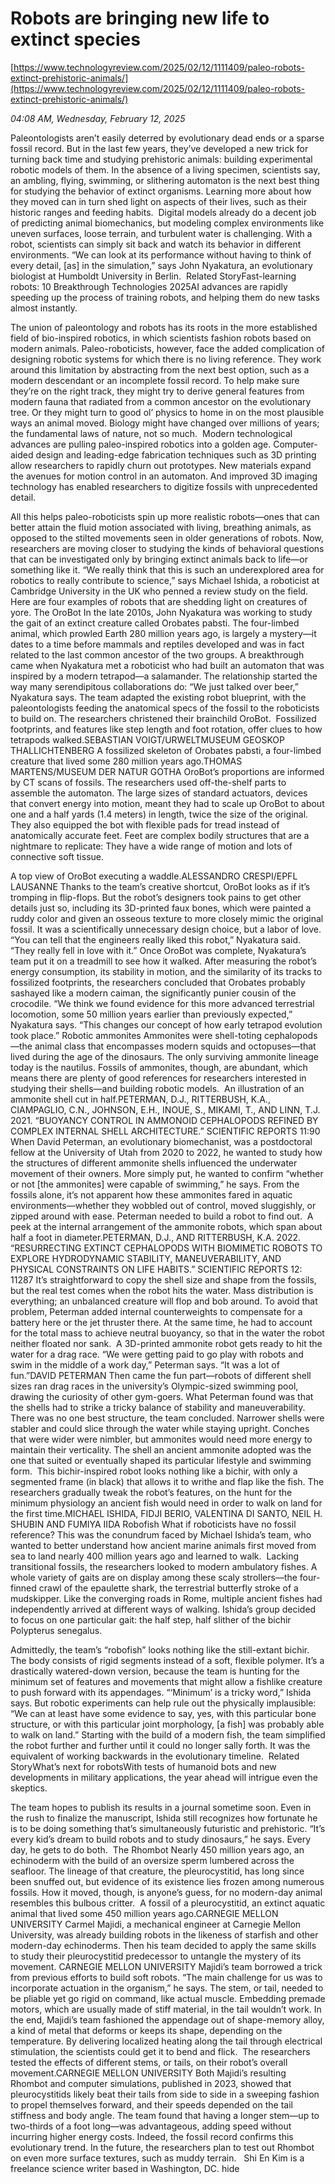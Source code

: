 # Robots are bringing new life to extinct species

[https://www.technologyreview.com/2025/02/12/1111409/paleo-robots-extinct-prehistoric-animals/](https://www.technologyreview.com/2025/02/12/1111409/paleo-robots-extinct-prehistoric-animals/)

*04:08 AM, Wednesday, February 12, 2025*

Paleontologists aren’t easily deterred by evolutionary dead ends or a sparse fossil record. But in the last few years, they’ve developed a new trick for turning back time and studying prehistoric animals: building experimental robotic models of them. In the absence of a living specimen, scientists say, an ambling, flying, swimming, or slithering automaton is the next best thing for studying the behavior of extinct organisms. Learning more about how they moved can in turn shed light on aspects of their lives, such as their historic ranges and feeding habits.  Digital models already do a decent job of predicting animal biomechanics, but modeling complex environments like uneven surfaces, loose terrain, and turbulent water is challenging. With a robot, scientists can simply sit back and watch its behavior in different environments. “We can look at its performance without having to think of every detail, [as] in the simulation,” says John Nyakatura, an evolutionary biologist at Humboldt University in Berlin.  Related StoryFast-learning robots: 10 Breakthrough Technologies 2025AI advances are rapidly speeding up the process of training robots, and helping them do new tasks almost instantly.

The union of paleontology and robots has its roots in the more established field of bio-inspired robotics, in which scientists fashion robots based on modern animals. Paleo-roboticists, however, face the added complication of designing robotic systems for which there is no living reference. They work around this limitation by abstracting from the next best option, such as a modern descendant or an incomplete fossil record. To help make sure they’re on the right track, they might try to derive general features from modern fauna that radiated from a common ancestor on the evolutionary tree. Or they might turn to good ol’ physics to home in on the most plausible ways an animal moved. Biology might have changed over millions of years; the fundamental laws of nature, not so much.  Modern technological advances are pulling paleo-inspired robotics into a golden age. Computer-aided design and leading-­edge fabrication techniques such as 3D printing allow researchers to rapidly churn out prototypes. New materials expand the avenues for motion control in an automaton. And improved 3D imaging technology has enabled researchers to digitize fossils with unprecedented detail.

All this helps paleo-roboticists spin up more realistic robots—ones that can better attain the fluid motion associated with living, breathing animals, as opposed to the stilted movements seen in older generations of robots. Now, researchers are moving closer to studying the kinds of behavioral questions that can be investigated only by bringing extinct animals back to life—or something like it. “We really think that this is such an underexplored area for robotics to really contribute to science,” says Michael Ishida, a roboticist at Cambridge University in the UK who penned a review study on the field.  Here are four examples of robots that are shedding light on creatures of yore.  The OroBot In the late 2010s, John Nyakatura was working to study the gait of an extinct creature called Orobates pabsti. The four-limbed animal, which prowled Earth 280 million years ago, is largely a mystery—it dates to a time before mammals and reptiles developed and was in fact related to the last common ancestor of the two groups. A breakthrough came when Nyakatura met a roboticist who had built an automaton that was inspired by a modern tetrapod—a salamander. The relationship started the way many serendipitous collaborations do: “We just talked over beer,” Nyakatura says. The team adapted the existing robot blueprint, with the paleontologists feeding the anatomical specs of the fossil to the roboticists to build on. The researchers christened their brainchild OroBot.   Fossilized footprints, and features like step length and foot rotation, offer clues to how tetrapods walked.SEBASTIAN VOIGT/URWELTMUSEUM GEOSKOP THALLICHTENBERG   A fossilized skeleton of Orobates pabsti, a four-limbed creature that lived some 280 million years ago.THOMAS MARTENS/MUSEUM DER NATUR GOTHA     OroBot’s proportions are informed by CT scans of fossils. The researchers used off-the-shelf parts to assemble the automaton. The large sizes of standard actuators, devices that convert energy into motion, meant they had to scale up OroBot to about one and a half yards (1.4 meters) in length, twice the size of the original. They also equipped the bot with flexible pads for tread instead of anatomically accurate feet. Feet are complex bodily structures that are a nightmare to replicate: They have a wide range of motion and lots of connective soft tissue.

A top view of OroBot executing a waddle.ALESSANDRO CRESPI/EPFL LAUSANNE   Thanks to the team’s creative shortcut, OroBot looks as if it’s tromping in flip-flops. But the robot’s designers took pains to get other details just so, including its 3D-printed faux bones, which were painted a ruddy color and given an osseous texture to more closely mimic the original fossil. It was a scientifically unnecessary design choice, but a labor of love. “You can tell that the engineers really liked this robot,” Nyakatura said. “They really fell in love with it.” Once OroBot was complete, Nyakatura’s team put it on a treadmill to see how it walked. After measuring the robot’s energy consumption, its stability in motion, and the similarity of its tracks to fossilized footprints, the researchers concluded that Orobates probably sashayed like a modern caiman, the significantly punier cousin of the crocodile. “We think we found evidence for this more advanced terrestrial locomotion, some 50 million years earlier than previously expected,” Nyakatura says. “This changes our concept of how early tetrapod evolution took place.” Robotic ammonites Ammonites were shell-toting cephalopods—the animal class that encompasses modern squids and octopuses—that lived during the age of the dinosaurs. The only surviving ammonite lineage today is the nautilus. Fossils of ammonites, though, are abundant, which means there are plenty of good references for researchers interested in studying their shells—and building robotic models.   An illustration of an ammonite shell cut in half.PETERMAN, D.J., RITTERBUSH, K.A., CIAMPAGLIO, C.N., JOHNSON, E.H., INOUE, S., MIKAMI, T., AND LINN, T.J. 2021. “BUOYANCY CONTROL IN AMMONOID CEPHALOPODS REFINED BY COMPLEX INTERNAL SHELL ARCHITECTURE.” SCIENTIFIC REPORTS 11:90   When David Peterman, an evolutionary biomechanist, was a postdoctoral fellow at the University of Utah from 2020 to 2022, he wanted to study how the structures of different ammonite shells influenced the underwater movement of their owners. More simply put, he wanted to confirm “whether or not [the ammonites] were capable of swimming,” he says. From the fossils alone, it’s not apparent how these ammonites fared in aquatic environments—whether they wobbled out of control, moved sluggishly, or zipped around with ease. Peterman needed to build a robot to find out.   A peek at the internal arrangement of the ammonite robots, which span about half a foot in diameter.PETERMAN, D.J., AND RITTERBUSH, K.A. 2022. “RESURRECTING EXTINCT CEPHALOPODS WITH BIOMIMETIC ROBOTS TO EXPLORE HYDRODYNAMIC STABILITY, MANEUVERABILITY, AND PHYSICAL CONSTRAINTS ON LIFE HABITS.” SCIENTIFIC REPORTS 12: 11287   It’s straightforward to copy the shell size and shape from the fossils, but the real test comes when the robot hits the water. Mass distribution is everything; an unbalanced creature will flop and bob around. To avoid that problem, Peterman added internal counterweights to compensate for a battery here or the jet thruster there. At the same time, he had to account for the total mass to achieve neutral buoyancy, so that in the water the robot neither floated nor sank.   A 3D-printed ammonite robot gets ready to hit the water for a drag race. “We were getting paid to go play with robots and swim in the middle of a work day,” Peterman says. “It was a lot of fun.”DAVID PETERMAN   Then came the fun part—robots of different shell sizes ran drag races in the university’s Olympic-sized swimming pool, drawing the curiosity of other gym-goers. What Peterman found was that the shells had to strike a tricky balance of stability and maneuverability. There was no one best structure, the team concluded. Narrower shells were stabler and could slice through the water while staying upright. Conches that were wider were nimbler, but ammonites would need more energy to maintain their verticality. The shell an ancient ammonite adopted was the one that suited or eventually shaped its particular lifestyle and swimming form.   This bichir-inspired robot looks nothing like a bichir, with only a segmented frame (in black) that allows it to writhe and flap like the fish. The researchers gradually tweak the robot’s features, on the hunt for the minimum physiology an ancient fish would need in order to walk on land for the first time.MICHAEL ISHIDA, FIDJI BERIO, VALENTINA DI SANTO, NEIL H. SHUBIN AND FUMIYA IIDA   Robofish What if roboticists have no fossil reference? This was the conundrum faced by Michael Ishida’s team, who wanted to better understand how ancient marine animals first moved from sea to land nearly 400 million years ago and learned to walk.  Lacking transitional fossils, the researchers looked to modern ambulatory fishes. A whole variety of gaits are on display among these scaly strollers—the four-finned crawl of the epaulette shark, the terrestrial butterfly stroke of a mudskipper. Like the converging roads in Rome, multiple ancient fishes had independently arrived at different ways of walking. Ishida’s group decided to focus on one particular gait: the half step, half slither of the bichir Polypterus senegalus.

Admittedly, the team’s “robofish” looks nothing like the still-extant bichir. The body consists of rigid segments instead of a soft, flexible polymer. It’s a drastically watered-down version, because the team is hunting for the minimum set of features and movements that might allow a fishlike creature to push forward with its appendages. “‘Minimum’ is a tricky word,” Ishida says. But robotic experiments can help rule out the physically implausible: “We can at least have some evidence to say, yes, with this particular bone structure, or with this particular joint morphology, [a fish] was probably able to walk on land.” Starting with the build of a modern fish, the team simplified the robot further and further until it could no longer sally forth. It was the equivalent of working backwards in the evolutionary timeline.  Related StoryWhat’s next for robotsWith tests of humanoid bots and new developments in military applications, the year ahead will intrigue even the skeptics.

The team hopes to publish its results in a journal sometime soon. Even in the rush to finalize the manuscript, Ishida still recognizes how fortunate he is to be doing something that’s simultaneously futuristic and prehistoric. “It’s every kid’s dream to build robots and to study dinosaurs,” he says. Every day, he gets to do both.  The Rhombot Nearly 450 million years ago, an echinoderm with the build of an oversize sperm lumbered across the seafloor. The lineage of that creature, the pleurocystitid, has long since been snuffed out, but evidence of its existence lies frozen among numerous fossils. How it moved, though, is anyone’s guess, for no modern-­day animal resembles this bulbous critter.   A fossil of a pleurocystitid, an extinct aquatic animal that lived some 450 million years ago.CARNEGIE MELLON UNIVERSITY   Carmel Majidi, a mechanical engineer at Carnegie Mellon University, was already building robots in the likeness of starfish and other modern-day echinoderms. Then his team decided to apply the same skills to study their pleurocystitid predecessor to untangle the mystery of its movement.  CARNEGIE MELLON UNIVERSITY   Majidi’s team borrowed a trick from previous efforts to build soft robots. “The main challenge for us was to incorporate actuation in the organism,” he says. The stem, or tail, needed to be pliable yet go rigid on command, like actual muscle. Embedding premade motors, which are usually made of stiff material, in the tail wouldn’t work. In the end, Majidi’s team fashioned the appendage out of shape-memory alloy, a kind of metal that deforms or keeps its shape, depending on the temperature. By delivering localized heating along the tail through electrical stimulation, the scientists could get it to bend and flick.   The researchers tested the effects of different stems, or tails, on their robot’s overall movement.CARNEGIE MELLON UNIVERSITY   Both Majidi’s resulting Rhombot and computer simulations, published in 2023, showed that pleurocystitids likely beat their tails from side to side in a sweeping fashion to propel themselves forward, and their speeds depended on the tail stiffness and body angle. The team found that having a longer stem—up to two-thirds of a foot long—was advantageous, adding speed without incurring higher energy costs. Indeed, the fossil record confirms this evolutionary trend. In the future, the researchers plan to test out Rhombot on even more surface textures, such as muddy terrain.   Shi En Kim is a freelance science writer based in Washington, DC. hide

